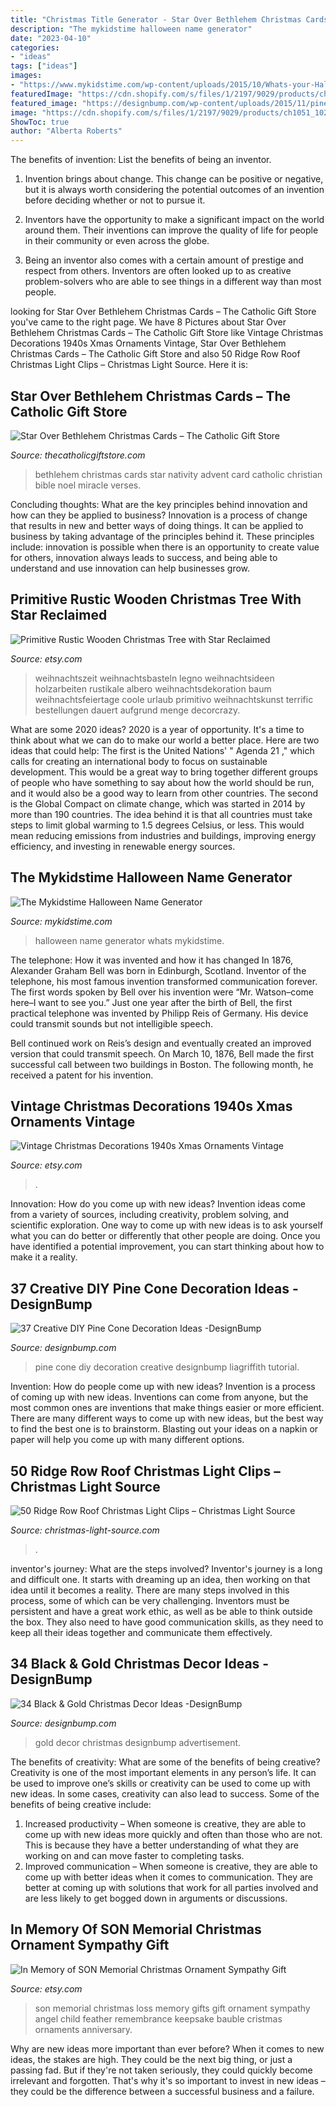 ```yaml
---
title: "Christmas Title Generator - Star Over Bethlehem Christmas Cards – The Catholic Gift Store"
description: "The mykidstime halloween name generator"
date: "2023-04-10"
categories:
- "ideas"
tags: ["ideas"]
images:
- "https://www.mykidstime.com/wp-content/uploads/2015/10/Whats-your-Halloween-Name-featured.jpg"
featuredImage: "https://cdn.shopify.com/s/files/1/2197/9029/products/ch1051_1024x1024@2x.jpg?v=1540598141"
featured_image: "https://designbump.com/wp-content/uploads/2015/11/pine-crafts-fall-decor20.jpg"
image: "https://cdn.shopify.com/s/files/1/2197/9029/products/ch1051_1024x1024@2x.jpg?v=1540598141"
ShowToc: true
author: "Alberta Roberts"
---
```



The benefits of invention: List the benefits of being an inventor.
1. Invention brings about change. This change can be positive or negative, but it is always worth considering the potential outcomes of an invention before deciding whether or not to pursue it.
2. Inventors have the opportunity to make a significant impact on the world around them. Their inventions can improve the quality of life for people in their community or even across the globe.

3. Being an inventor also comes with a certain amount of prestige and respect from others. Inventors are often looked up to as creative problem-solvers who are able to see things in a different way than most people.

	

		
looking for Star Over Bethlehem Christmas Cards – The Catholic Gift Store you've came to the right page. We have 8 Pictures about Star Over Bethlehem Christmas Cards – The Catholic Gift Store like Vintage Christmas Decorations 1940s Xmas Ornaments Vintage, Star Over Bethlehem Christmas Cards – The Catholic Gift Store and also 50 Ridge Row Roof Christmas Light Clips – Christmas Light Source. Here it is:
		
    
## Star Over Bethlehem Christmas Cards – The Catholic Gift Store

<img loading=lazy src="https://cdn.shopify.com/s/files/1/2197/9029/products/ch1051_1024x1024@2x.jpg?v=1540598141" onerror="this.onerror=null;this.src='https://tse4.mm.bing.net/th?id=OIP.J8jO1GyPDalM9GRJCrJTuwHaHa&amp;pid=15.1';" alt="Star Over Bethlehem Christmas Cards – The Catholic Gift Store">

_Source: thecatholicgiftstore.com_

>bethlehem christmas cards star nativity advent card catholic christian bible noel miracle verses. 

	

Concluding thoughts: What are the key principles behind innovation and how can they be applied to business?
Innovation is a process of change that results in new and better ways of doing things. It can be applied to business by taking advantage of the principles behind it. These principles include: innovation is possible when there is an opportunity to create value for others, innovation always leads to success, and being able to understand and use innovation can help businesses grow.

    
## Primitive Rustic Wooden Christmas Tree With Star Reclaimed

<img loading=lazy src="https://img1.etsystatic.com/015/0/7640629/il_570xN.410303597_psay.jpg" onerror="this.onerror=null;this.src='https://tse4.mm.bing.net/th?id=OIP.0uqpX0M_QYMevUrYBkRbSAHaJ4&amp;pid=15.1';" alt="Primitive Rustic Wooden Christmas Tree with Star Reclaimed">

_Source: etsy.com_

>weihnachtszeit weihnachtsbasteln legno weihnachtsideen holzarbeiten rustikale albero weihnachtsdekoration baum weihnachtsfeiertage coole urlaub primitivo weihnachtskunst terrific bestellungen dauert aufgrund menge decorcrazy. 

	

What are some 2020 ideas?
2020 is a year of opportunity. It's a time to think about what we can do to make our world a better place. Here are two ideas that could help: 
The first is the United Nations' " Agenda 21 ," which calls for creating an international body to focus on sustainable development. This would be a great way to bring together different groups of people who have something to say about how the world should be run, and it would also be a good way to learn from other countries. 
The second is the Global Compact on climate change, which was started in 2014 by more than 190 countries. The idea behind it is that all countries must take steps to limit global warming to 1.5 degrees Celsius, or less. This would mean reducing emissions from industries and buildings, improving energy efficiency, and investing in renewable energy sources.

    
## The Mykidstime Halloween Name Generator

<img loading=lazy src="https://www.mykidstime.com/wp-content/uploads/2015/10/Whats-your-Halloween-Name-featured.jpg" onerror="this.onerror=null;this.src='https://tse3.mm.bing.net/th?id=OIP.REoQK0Emhyo2LEVaREJTmAHaEK&amp;pid=15.1';" alt="The Mykidstime Halloween Name Generator">

_Source: mykidstime.com_

>halloween name generator whats mykidstime. 

	

The telephone: How it was invented and how it has changed
In 1876, Alexander Graham Bell was born in Edinburgh, Scotland. Inventor of the telephone, his most famous invention transformed communication forever. The first words spoken by Bell over his invention were “Mr. Watson–come here–I want to see you.” 
Just one year after the birth of Bell, the first practical telephone was invented by Philipp Reis of Germany. His device could transmit sounds but not intelligible speech. 

Bell continued work on Reis’s design and eventually created an improved version that could transmit speech. On March 10, 1876, Bell made the first successful call between two buildings in Boston. The following month, he received a patent for his invention.

    
## Vintage Christmas Decorations 1940s Xmas Ornaments Vintage

<img loading=lazy src="https://img0.etsystatic.com/002/0/6810626/il_570xN.379807876_l6tj.jpg" onerror="this.onerror=null;this.src='https://tse1.mm.bing.net/th?id=OIP.39F6PndO8DXyGkSZm00IlAHaJ4&amp;pid=15.1';" alt="Vintage Christmas Decorations 1940s Xmas Ornaments Vintage">

_Source: etsy.com_

>. 

	

Innovation: How do you come up with new ideas?
Invention ideas come from a variety of sources, including creativity, problem solving, and scientific exploration. One way to come up with new ideas is to ask yourself what you can do better or differently that other people are doing. Once you have identified a potential improvement, you can start thinking about how to make it a reality.

    
## 37 Creative DIY Pine Cone Decoration Ideas -DesignBump

<img loading=lazy src="https://designbump.com/wp-content/uploads/2015/11/pine-crafts-fall-decor20.jpg" onerror="this.onerror=null;this.src='https://tse4.mm.bing.net/th?id=OIP.UegM5LGhcidrL5DBJFv0sQHaLH&amp;pid=15.1';" alt="37 Creative DIY Pine Cone Decoration Ideas -DesignBump">

_Source: designbump.com_

>pine cone diy decoration creative designbump liagriffith tutorial. 

	

Invention: How do people come up with new ideas?
Invention is a process of coming up with new ideas. Inventions can come from anyone, but the most common ones are inventions that make things easier or more efficient. There are many different ways to come up with new ideas, but the best way to find the best one is to brainstorm. Blasting out your ideas on a napkin or paper will help you come up with many different options.

    
## 50 Ridge Row Roof Christmas Light Clips – Christmas Light Source

<img loading=lazy src="https://cdn.shopify.com/s/files/1/0517/6075/8954/products/yount-ridge-row-clips-120817_4146a8f8-4489-4013-a48e-1676a5968b1d_1024x1024.png?v=1620217920" onerror="this.onerror=null;this.src='https://tse4.mm.bing.net/th?id=OIP.THYg9ETy_l3WJuq_owr_ngHaGt&amp;pid=15.1';" alt="50 Ridge Row Roof Christmas Light Clips – Christmas Light Source">

_Source: christmas-light-source.com_

>. 

	

inventor's journey: What are the steps involved?
Inventor's journey is a long and difficult one. It starts with dreaming up an idea, then working on that idea until it becomes a reality. There are many steps involved in this process, some of which can be very challenging. Inventors must be persistent and have a great work ethic, as well as be able to think outside the box. They also need to have good communication skills, as they need to keep all their ideas together and communicate them effectively.

    
## 34 Black &amp; Gold Christmas Decor Ideas -DesignBump

<img loading=lazy src="https://designbump.com/wp-content/uploads/2015/12/Glittering-Black-And-Gold-Christmas-Decor-ideas-5.jpg" onerror="this.onerror=null;this.src='https://tse1.mm.bing.net/th?id=OIP._AB_uWRmnw__KttoXs4J_gHaLH&amp;pid=15.1';" alt="34 Black &amp; Gold Christmas Decor Ideas -DesignBump">

_Source: designbump.com_

>gold decor christmas designbump advertisement. 

	

The benefits of creativity: What are some of the benefits of being creative?
Creativity is one of the most important elements in any person’s life. It can be used to improve one’s skills or creativity can be used to come up with new ideas. In some cases, creativity can also lead to success. Some of the benefits of being creative include: 
1. Increased productivity – When someone is creative, they are able to come up with new ideas more quickly and often than those who are not. This is because they have a better understanding of what they are working on and can move faster to completing tasks. 
2. Improved communication – When someone is creative, they are able to come up with better ideas when it comes to communication. They are better at coming up with solutions that work for all parties involved and are less likely to get bogged down in arguments or discussions. 

    
## In Memory Of SON Memorial Christmas Ornament Sympathy Gift

<img loading=lazy src="https://img.etsystatic.com/il/f7956a/1086809161/il_570xN.1086809161_qgwx.jpg?version=1" onerror="this.onerror=null;this.src='https://tse3.mm.bing.net/th?id=OIP.GlYSKQN2K0bJSWc6X_50ZwHaNL&amp;pid=15.1';" alt="In Memory of SON Memorial Christmas Ornament Sympathy Gift">

_Source: etsy.com_

>son memorial christmas loss memory gifts gift ornament sympathy angel child feather remembrance keepsake bauble cristmas ornaments anniversary. 

	

Why are new ideas more important than ever before?
When it comes to new ideas, the stakes are high. They could be the next big thing, or just a passing fad. But if they're not taken seriously, they could quickly become irrelevant and forgotten. That's why it's so important to invest in new ideas – they could be the difference between a successful business and a failure.

